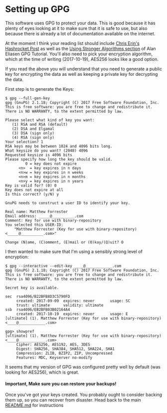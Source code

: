 # Setting up GPG

This software uses GPG to protect your data. This is good because it has plenty of eyes looking at it to make sure that it is safe to use, but also because there is already a lot of documentation available on the internet.

At the moment I think your reading list should include [Chris Erin's Hashrocket Post](https://hashrocket.com/blog/posts/encryption-with-gpg-a-story-really-a-tutorial) as well as the [Using Stronger Algorithms section](https://futureboy.us/pgp.html#StrongerAlgorithms) of Alan Eliasen GPG Tutorial. You'll also need to pick your encryption algorithm, which at the time of writing (2017-10-19), AES256 looks like a good option.

If you read the above you will understand that you need to generate a public key for encrypting the data as well as keeping a private key for decrypting the data.

First step is to generate the Keys:

    $ gpg --full-gen-key
    gpg (GnuPG) 2.1.18; Copyright (C) 2017 Free Software Foundation, Inc.
    This is free software: you are free to change and redistribute it.
    There is NO WARRANTY, to the extent permitted by law.
    
    Please select what kind of key you want:
       (1) RSA and RSA (default)
       (2) DSA and Elgamal
       (3) DSA (sign only)
       (4) RSA (sign only)
    Your selection? 1
    RSA keys may be between 1024 and 4096 bits long.
    What keysize do you want? (2048) 4096
    Requested keysize is 4096 bits
    Please specify how long the key should be valid.
             0 = key does not expire
          <n>  = key expires in n days
          <n>w = key expires in n weeks
          <n>m = key expires in n months
          <n>y = key expires in n years
    Key is valid for? (0) 0
    Key does not expire at all
    Is this correct? (y/N) y
    
    GnuPG needs to construct a user ID to identify your key.
    
    Real name: Matthew Forrester
    Email address: _____@__________.com
    Comment: Key for use with binary-repository
    You selected this USER-ID:
        "Matthew Forrester (Key for use with binary-repository) <_____@__________.com>"
    
    Change (N)ame, (C)omment, (E)mail or (O)kay/(Q)uit? O

I then wanted to make sure that I'm using a sensibly strong level of encryption:

    $ gpg --interactive --edit-key ____@____________.com
    gpg (GnuPG) 2.1.18; Copyright (C) 2017 Free Software Foundation, Inc.
    This is free software: you are free to change and redistribute it.
    There is NO WARRANTY, to the extent permitted by law.
    
    Secret key is available.
    
    sec  rsa4096/B22BFB8D3C5790FD
         created: 2017-09-09  expires: never       usage: SC
         trust: ultimate      validity: ultimate
    ssb  rsa4096/EB2BFB03B02164A4
         created: 2017-10-19  expires: never       usage: E
    [ultimate] (1). Matthew Forrester (Key for use with binary-repository) <____@____________.com>
    
    gpg> showpref
    [ultimate] (1). Matthew Forrester (Key for use with binary-repository) <____@____________.com>
         Cipher: AES256, AES192, AES, 3DES
         Digest: SHA256, SHA384, SHA512, SHA224, SHA1
         Compression: ZLIB, BZIP2, ZIP, Uncompressed
         Features: MDC, Keyserver no-modify

It seems that my version of GPG was configured pretty well by default (was looking for AES256), which is great.

#### Important, Make sure you can restore your backups!

Once you've got your keys created. You probably ought to consider backing them up, so you can recover from disaster. Head back to the main [README.md](./README.md) for instructions
